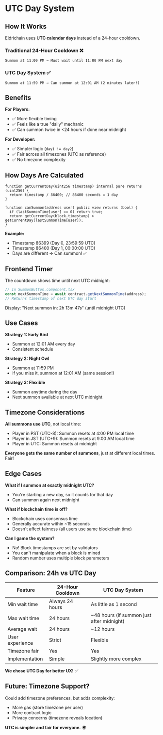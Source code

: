 # UTC Day System

## How It Works

Eldrichain uses **UTC calendar days** instead of a 24-hour cooldown.

### Traditional 24-Hour Cooldown ❌

```
Summon at 11:00 PM → Must wait until 11:00 PM next day
```

### UTC Day System ✅

```
Summon at 11:59 PM → Can summon at 12:01 AM (2 minutes later!)
```

## Benefits

**For Players:**

- ✅ More flexible timing
- ✅ Feels like a true "daily" mechanic
- ✅ Can summon twice in <24 hours if done near midnight

**For Developer:**

- ✅ Simpler logic (`day1 != day2`)
- ✅ Fair across all timezones (UTC as reference)
- ✅ No timezone complexity

## How Days Are Calculated

```solidity
function getCurrentDay(uint256 timestamp) internal pure returns (uint256) {
  return timestamp / 86400; // 86400 seconds = 1 day
}

function canSummon(address user) public view returns (bool) {
  if (lastSummonTime[user] == 0) return true;
  return getCurrentDay(block.timestamp) > getCurrentDay(lastSummonTime[user]);
}
```

**Example:**

- Timestamp 86399 (Day 0, 23:59:59 UTC)
- Timestamp 86400 (Day 1, 00:00:00 UTC)
- Days are different → Can summon! ✅

## Frontend Timer

The countdown shows time until next UTC midnight:

```typescript
// In SummonButton.component.tsx
const nextSummonTime = await contract.getNextSummonTime(address);
// Returns timestamp of next UTC day start
```

Display: "Next summon in: 2h 13m 47s" (until midnight UTC)

## Use Cases

**Strategy 1: Early Bird**

- Summon at 12:01 AM every day
- Consistent schedule

**Strategy 2: Night Owl**

- Summon at 11:59 PM
- If you miss it, summon at 12:01 AM (same session!)

**Strategy 3: Flexible**

- Summon anytime during the day
- Next summon available at next UTC midnight

## Timezone Considerations

**All summons use UTC**, not local time:

- Player in PST (UTC-8): Summon resets at 4:00 PM local time
- Player in JST (UTC+9): Summon resets at 9:00 AM local time
- Player in UTC: Summon resets at midnight

**Everyone gets the same number of summons**, just at different local times. Fair!

## Edge Cases

**What if I summon at exactly midnight UTC?**

- You're starting a new day, so it counts for that day
- Can summon again next midnight

**What if blockchain time is off?**

- Blockchain uses consensus time
- Generally accurate within ~15 seconds
- Doesn't affect fairness (all users use same blockchain time)

**Can I game the system?**

- No! Block timestamps are set by validators
- You can't manipulate when a block is mined
- Random number uses multiple block parameters

## Comparison: 24h vs UTC Day

| Feature         | 24-Hour Cooldown | UTC Day System                            |
| --------------- | ---------------- | ----------------------------------------- |
| Min wait time   | Always 24 hours  | As little as 1 second                     |
| Max wait time   | 24 hours         | ~48 hours (if summon just after midnight) |
| Average wait    | 24 hours         | ~12 hours                                 |
| User experience | Strict           | Flexible                                  |
| Timezone fair   | Yes              | Yes                                       |
| Implementation  | Simple           | Slightly more complex                     |

**We chose UTC Day for better UX!** ✅

## Future: Timezone Support?

Could add timezone preferences, but adds complexity:

- More gas (store timezone per user)
- More contract logic
- Privacy concerns (timezone reveals location)

**UTC is simpler and fair for everyone.** 🌍

